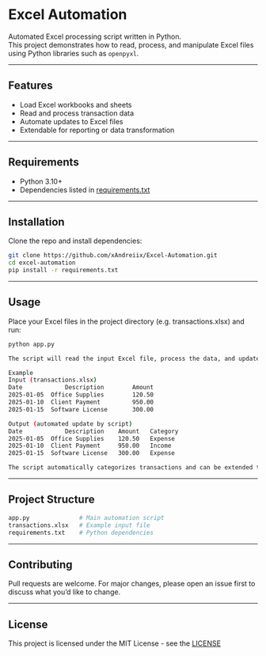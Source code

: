 # Excel Automation

Automated Excel processing script written in Python.  
This project demonstrates how to read, process, and manipulate Excel files using Python libraries such as `openpyxl`.

---

## Features
- Load Excel workbooks and sheets
- Read and process transaction data
- Automate updates to Excel files
- Extendable for reporting or data transformation

---

## Requirements
- Python 3.10+
- Dependencies listed in [requirements.txt](requirements.txt)

---

## Installation
Clone the repo and install dependencies:

```bash
git clone https://github.com/xAndreiix/Excel-Automation.git
cd excel-automation
pip install -r requirements.txt
````

---

## Usage

Place your Excel files in the project directory (e.g. transactions.xlsx) and run:

```bash 
python app.py

The script will read the input Excel file, process the data, and update the workbook or create a new one depending on your use case.

Example
Input (transactions.xlsx)
Date	        Description	       Amount
2025-01-05	Office Supplies	       120.50
2025-01-10	Client Payment	       950.00
2025-01-15	Software License       300.00

Output (automated update by script)
Date	        Description	   Amount	Category
2025-01-05	Office Supplies	   120.50	Expense
2025-01-10	Client Payment	   950.00	Income
2025-01-15	Software License   300.00	Expense

The script automatically categorizes transactions and can be extended to add more rules, generate reports, or export summaries.
```

---

## Project Structure

```bash
app.py              # Main automation script
transactions.xlsx   # Example input file
requirements.txt    # Python dependencies
```

---

## Contributing

Pull requests are welcome.
For major changes, please open an issue first to discuss what you’d like to change.

---

## License

This project is licensed under the MIT License - see the [LICENSE](LICENSE)